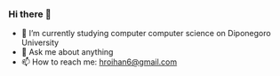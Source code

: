 ### Hi there 👋


- 🔭 I’m currently studying computer computer science on Diponegoro University
- 💬 Ask me about anything
- 📫 How to reach me: hroihan6@gmail.com


